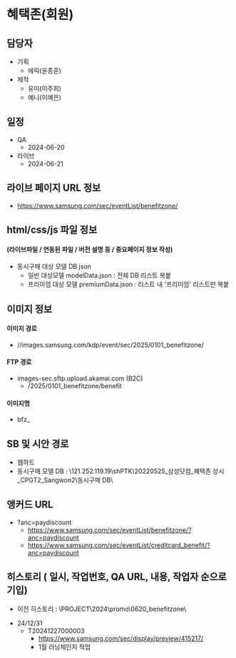 # 혜택존(회원)

## 담당자

+ 기획
  - 에릭(윤종훈)
+ 제작
  - 유미(이주희)
  - 예니(이예은)


## 일정
+ QA
    - 2024-06-20
+ 라이브
    - 2024-06-21

## 라이브 페이지 URL 정보
+ https://www.samsung.com/sec/eventList/benefitzone/


## html/css/js 파일 정보
#### (라이브파일 / 연동된 파일 / 버전 설명 등 / 중요페이지 정보 작성)
- 동시구매 대상 모델 DB json
  - 일반 대상모델 modelData.json : 전체 DB 리스트 복붙
  - 프리미엄 대상 모델 premiumData.json : 리스트 내 '프리미엄' 리스트만 복붙

## 이미지 정보
#### 이미지 경로
- //images.samsung.com/kdp/event/sec/2025/0101_benefitzone/

#### FTP 경로
- images-sec.sftp.upload.akamai.com (B2C)
  - /2025/0101_benefitzone/benefit

#### 이미지명
- bfz_

## SB 및 시안 경로
- 웹하드
- 동시구매 모델 DB
  : \\121.252.119.19\shPTK\20220525_삼성닷컴_혜택존 상시_CPGT2_Sangwon2\동시구매 DB\


## 앵커드 URL
- ?anc=paydiscount
  - https://www.samsung.com/sec/eventList/benefitzone/?anc=paydiscount
  - https://www.samsung.com/sec/eventList/creditcard_benefit/?anc=paydiscount



## 히스토리 ( 일시, 작업번호, QA URL, 내용, 작업자 순으로 기입)
- 이전 히스토리 : \PROJECT\2024\promo\0620_benefitzone\


+ 24/12/31
  - T20241227000003
    - https://www.samsung.com/sec/display/preview/415217/
    - 1월 러닝체인지 작업